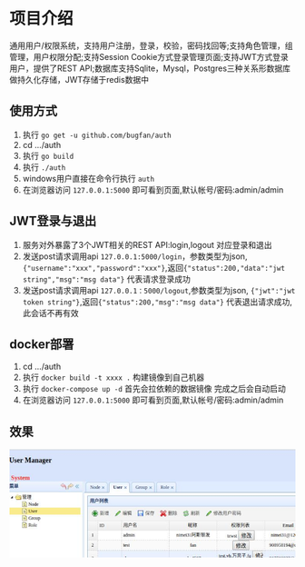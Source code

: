 # 项目介绍
  通用用户/权限系统，支持用户注册，登录，校验，密码找回等;支持角色管理，组管理，用户权限分配;支持Session Cookie方式登录管理页面;支持JWT方式登录用户，提供了REST API;数据库支持Sqlite，Mysql，Postgres三种关系形数据库做持久化存储，JWT存储于redis数据中

## 使用方式
1. 执行 `go get -u github.com/bugfan/auth`
2. cd .../auth 
3. 执行 `go build`
4. 执行 `./auth` 
5. windows用户直接在命令行执行 `auth`
6. 在浏览器访问 `127.0.0.1:5000` 即可看到页面,默认帐号/密码:admin/admin

## JWT登录与退出
1. 服务对外暴露了3个JWT相关的REST API:login,logout 对应登录和退出
2. 发送post请求调用api `127.0.0.1:5000/login`，参数类型为json,`{"username":"xxx","password":"xxx"}`,返回`{"status":200,"data":"jwt string","msg":"msg data"}` 代表请求登录成功
3. 发送post请求调用api `127.0.0.1：5000/logout`,参数类型为json, `{"jwt":"jwt token string"}`,返回`{"status":200,"msg":"msg data"}` 代表退出请求成功,此会话不再有效

## docker部署
1. cd .../auth 
2. 执行 `docker build -t xxxx .` 构建镜像到自己机器
3. 执行 `docker-compose up -d` 首先会拉依赖的数据镜像 完成之后会自动启动
4. 在浏览器访问 `127.0.0.1:5000` 即可看到页面,默认帐号/密码:admin/admin 

## 效果
![Alt text](./img.jpg)